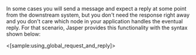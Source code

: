 <!--title:Send Message with Eventual Reply-->

In some cases you will send a message and expect a reply at some point from the downstream system, but you 
don't need the response right away and you don't care which node in your application handles the eventual reply. 
For that scenario, Jasper provides this functionality with the syntax shown below:

<[sample:using_global_request_and_reply]>

